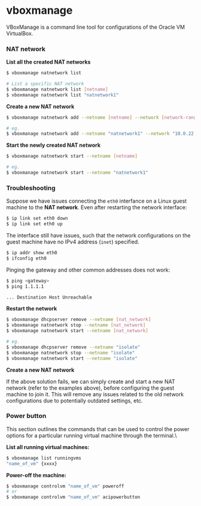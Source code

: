 # vboxmanage

VBoxManage is a command line tool for configurations of the Oracle VM VirtualBox.

### NAT network

**List all the created NAT networks**

```bash
$ vboxmanage natnetwork list

# List a specific NAT network
$ vboxmanage natnetwork list [netname]
$ vboxmanage natnetwork list "natnetwork1"
```

**Create a new NAT network**

```bash
$ vboxmanage natnetwork add --netname [netname] --network [network-range] --dhcp=on

# eg. 
$ vboxmanage natnetwork add --netname "natnetwork1" --network "10.0.22.0/24" --dhcp=on
```

**Start the newly created NAT network**

```bash
$ vboxmanage natnetwork start --netname [netname]

# eg.
$ vboxmanage natnetwork start --netname "natnetwork1"
```

### Troubleshooting

Suppose we have issues connecting the `eth0` interfance on a Linux guest machine to the **NAT network**. Even after restarting the network interface:

```bash
$ ip link set eth0 down
$ ip link set eth0 up
```

The interface still have issues, such that the network configurations on the guest machine have no IPv4 address  (`inet`) specified.

```bash
$ ip addr show eth0
$ ifconfig eth0
```

Pinging the gateway and other common addresses does not work:

```bash
$ ping <gateway>
$ ping 1.1.1.1

... Destination Host Unreachable

```

**Restart the network**&#x20;

```bash
$ vboxmanage dhcpserver remove --netname [nat_network]
$ vboxmanage natnetwork stop --netname [nat_network]
$ vboxmanage natnetwork start --netname [nat_network]

# eg.
$ vboxmanage dhcpserver remove --netname "isolate"
$ vboxmanage natnetwork stop --netname "isolate"
$ vboxmanage natnetwork start --netname "isolate"
```

**Create a new NAT network**

If the above solution fails, we can simply create and start a new NAT network (refer to the examples above), before configuring the guest machine to join it. This will remove any issues related to the old network configurations due to potentially outdated settings, etc.



### Power button

This section outlines the commands that can be used to control the power options for a particular running virtual machine through the terminal.\


**List all running virtual machines:**

```bash
$ vboxmanage list runningvms
"name_of_vm" {xxxx}
```

**Power-off the machine:**

```bash
$ vboxmanage controlvm "name_of_vm" poweroff
# or
$ vboxmanage controlvm "name_of_vm" acipowerbutton
```
